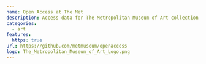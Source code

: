 ```yaml
---
name: Open Access at The Met
description: Access data for The Metropolitan Museum of Art collection, including over 492,000 images.
categories:
  - art
features:
  https: true
url: https://github.com/metmuseum/openaccess
logo: The_Metropolitan_Museum_of_Art_Logo.png
---
```


